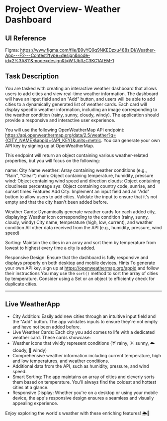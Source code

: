# Project Overview- Weather Dashboard

## UI Reference
Figma: https://www.figma.com/file/B9yYQ9q9NKEDzxu488siDI/Weather-App---F2---Contest?type=design&node-id=2%3A811&mode=design&t=WTJbflzC3KC1AfEM-1

## Task Description
You are tasked with creating an interactive weather dashboard that allows users to add cities and view real-time weather information. The dashboard will have an input field and an "Add" button, and users will be able to add cities to a dynamically generated list of weather cards. Each card will display specific weather information, including an image corresponding to the weather condition (rainy, sunny, cloudy, windy). The application should provide a responsive and interactive user experience.

You will use the following OpenWeatherMap API endpoint: https://api.openweathermap.org/data/2.5/weather?q={CITY_NAME}&appid={API_KEY}&units=metric. You can generate your own API key by signing up at OpenWeatherMap.

This endpoint will return an object containing various weather-related properties, but you will focus on the following:

name: City Name
weather: Array containing weather conditions (e.g., "Rain", "Clear")
main: Object containing temperature, humidity, pressure
wind: Object containing wind speed and direction
clouds: Object containing cloudiness percentage
sys: Object containing country code, sunrise, and sunset times
Features
Add City: Implement an input field and an "Add" button to allow users to add cities. Validate the input to ensure that it's not empty and that the city hasn't been added before.

Weather Cards: Dynamically generate weather cards for each added city, displaying:
Weather icon corresponding to the condition (rainy, sunny, cloudy, windy)
City name, temperature (high, low, current), and weather condition
All other data received from the API (e.g., humidity, pressure, wind speed)

Sorting: Maintain the cities in an array and sort them by temperature from lowest to highest every time a city is added.

Responsive Design: Ensure that the dashboard is fully responsive and displays properly on both desktop and mobile devices.
Hints
To generate your own API key, sign up at https://openweathermap.org/appid and follow their instructions
You may use the `sort()` method to sort the array of cities by temperature.
Consider using a Set or an object to efficiently check for duplicate cities.

**************************************************
## Live WeatherApp

- City Addition: Easily add new cities through an intuitive input field and the "Add" button. The app validates inputs to ensure they're not empty and have not been added before.
- Live Weather Cards: Each city you add comes to life with a dedicated weather card. These cards showcase:
- Weather icons that vividly represent conditions (☔ rainy, ☀️ sunny, ☁️ cloudy, 💨 windy)
- Comprehensive weather information including current temperature, high and low temperatures, and weather conditions.
- Additional data from the API, such as humidity, pressure, and wind speed.
- Smart Sorting: The app maintains an array of cities and cleverly sorts them based on temperature. You'll always find the coldest and hottest cities at a glance.
- Responsive Display: Whether you're on a desktop or using your mobile device, the app's responsive design ensures a seamless and visually appealing experience.

Enjoy exploring the world's weather with these enriching features! 🌦️📱
